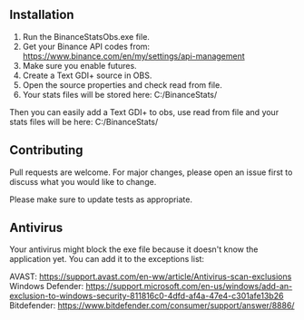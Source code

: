 ## Installation

1. Run the BinanceStatsObs.exe file.
2. Get your Binance API codes from: https://www.binance.com/en/my/settings/api-management
3. Make sure you enable futures.
4. Create a Text GDI+ source in OBS.
5. Open the source properties and check read from file.
6. Your stats files will be stored here: C:/BinanceStats/

Then you can easily add a Text GDI+ to obs, use read from file and your stats files will be here: C:/BinanceStats/

## Contributing
Pull requests are welcome. For major changes, please open an issue first to discuss what you would like to change.

Please make sure to update tests as appropriate.


## Antivirus
Your antivirus might block the exe file because it doesn't know the application yet. You can add it to the exceptions list:

AVAST: https://support.avast.com/en-ww/article/Antivirus-scan-exclusions
Windows Defender: https://support.microsoft.com/en-us/windows/add-an-exclusion-to-windows-security-811816c0-4dfd-af4a-47e4-c301afe13b26
Bitdefender: https://www.bitdefender.com/consumer/support/answer/8886/